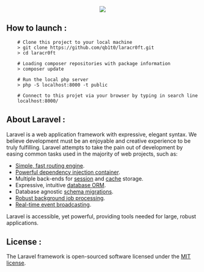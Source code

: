 <p align="center"><img src="https://laravel.com/assets/img/components/logo-laravel.svg"></p>


## How to launch : 

        # Clone this project to your local machine
        > git clone https://github.com/qb1t0/laracr0ft.git
        > cd laracr0ft
        
        # Loading composer repositories with package information
        > composer update
        
        # Run the local php server
        > php -S localhost:8000 -t public
        
        # Connect to this projet via your browser by typing in search line
        localhost:8000/
        
## About Laravel : 

Laravel is a web application framework with expressive, elegant syntax. We believe development must be an enjoyable and creative experience to be truly fulfilling. Laravel attempts to take the pain out of development by easing common tasks used in the majority of web projects, such as:

- [Simple, fast routing engine](https://laravel.com/docs/routing).
- [Powerful dependency injection container](https://laravel.com/docs/container).
- Multiple back-ends for [session](https://laravel.com/docs/session) and [cache](https://laravel.com/docs/cache) storage.
- Expressive, intuitive [database ORM](https://laravel.com/docs/eloquent).
- Database agnostic [schema migrations](https://laravel.com/docs/migrations).
- [Robust background job processing](https://laravel.com/docs/queues).
- [Real-time event broadcasting](https://laravel.com/docs/broadcasting).

Laravel is accessible, yet powerful, providing tools needed for large, robust applications.


## License :

The Laravel framework is open-sourced software licensed under the [MIT license](https://opensource.org/licenses/MIT).
